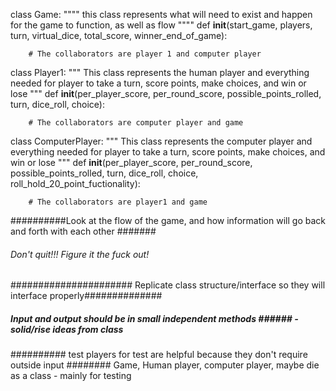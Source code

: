class Game:
""""
this class represents what will need to exist and happen for the game to function, as well as flow
""""
def __init__(start_game, players, turn, virtual_dice, total_score, winner_end_of_game):

        # The collaborators are player 1 and computer player

class Player1:
"""
This class represents the human player and everything needed for player to take a turn, score points, make choices, and win or lose
"""
def __init__(per_player_score, per_round_score, possible_points_rolled, turn, dice_roll, choice):

        # The collaborators are computer player and game

class ComputerPlayer:
"""
This class represents the computer player and everything needed for player to take a turn, score points, make choices, and win or lose
"""
def __init__(per_player_score, per_round_score, possible_points_rolled, turn, dice_roll, choice, roll_hold_20_point_fuctionality):

        # The collaborators are player1 and game    


##########Look at the flow of the game, and how information will go back and forth with each other #######
###### Don't quit!!! Figure it the fuck out! ##############
###################### Replicate class structure/interface so they will interface properly##############       
##### Input and output should be in small independent methods ###### - solid/rise ideas from class
########## test players for test are helpful because they don't require outside input ########
Game, Human player, computer player, maybe die as a class - mainly for testing 